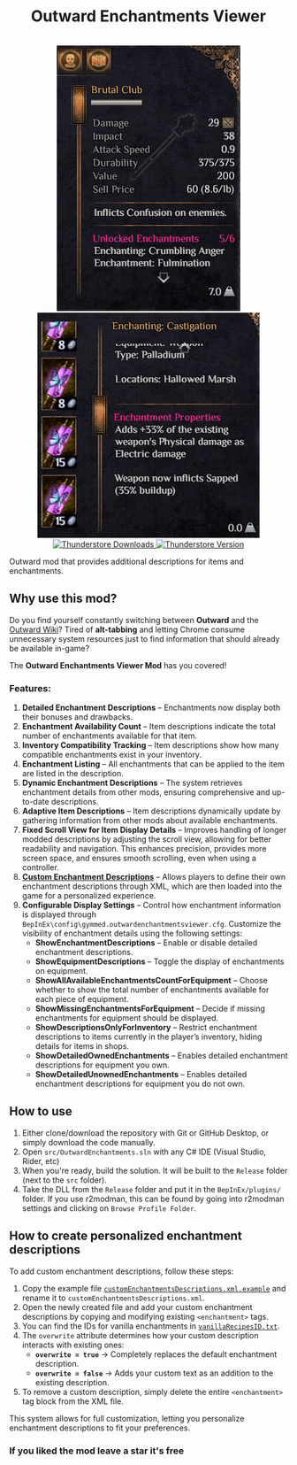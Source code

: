 <h1 align="center">
    Outward Enchantments Viewer
</h1>
<br/>
<div align="center">
  <img src="./preview/images/1.png" alt="Outward added item enchantments description."/>
  <img src="./preview/images/3.png" alt="Outward added enchantment properties description."/>
</div>

<div align="center">
	<a href="https://thunderstore.io/c/outward/p/GymMed/Enchantments_Viewer/">
		<img src="https://img.shields.io/thunderstore/dt/GymMed/Enchantments_Viewer" alt="Thunderstore Downloads">
	</a>
	<a href="https://github.com/GymMed/Outward-Enchantments-Viewer/releases/latest">
		<img src="https://img.shields.io/thunderstore/v/GymMed/Enchantments_Viewer" alt="Thunderstore Version">
	</a>
</div>

Outward mod that provides additional descriptions for items and enchantments.

## Why use this mod?

Do you find yourself constantly switching between **Outward** and the [Outward Wiki](https://outward.fandom.com/wiki/Outward_Wiki)? 
Tired of **alt-tabbing** and letting Chrome consume unnecessary system resources just to find information that should already be available in-game?  

The **Outward Enchantments Viewer Mod** has you covered!  

### Features:

1. **Detailed Enchantment Descriptions** – Enchantments now display both their bonuses and drawbacks.  
2. **Enchantment Availability Count** – Item descriptions indicate the total number of enchantments available for that item.  
3. **Inventory Compatibility Tracking** – Item descriptions show how many compatible enchantments exist in your inventory.  
4. **Enchantment Listing** – All enchantments that can be applied to the item are listed in the description.  
5. **Dynamic Enchantment Descriptions** – The system retrieves enchantment details from other mods, ensuring comprehensive and up-to-date descriptions.  
6. **Adaptive Item Descriptions** – Item descriptions dynamically update by gathering information from other mods about available enchantments.  
7. **Fixed Scroll View for Item Display Details** – Improves handling of longer modded descriptions by adjusting the scroll view, allowing for better readability and navigation. This enhances precision, provides more screen space, and ensures smooth scrolling, even when using a controller. 
8. **[Custom Enchantment Descriptions](#how-to-create-personalized-enchantment-descriptions)** – Allows players to define their own enchantment descriptions through XML, which are then loaded into the game for a personalized experience.  
9. **Configurable Display Settings** – Control how enchantment information is displayed through `BepInEx\config\gymmed.outwardenchantmentsviewer.cfg`. Customize the visibility of enchantment details using the following settings:  
   - **ShowEnchantmentDescriptions** – Enable or disable detailed enchantment descriptions.  
   - **ShowEquipmentDescriptions** – Toggle the display of enchantments on equipment.  
   - **ShowAllAvailableEnchantmentsCountForEquipment** – Choose whether to show the total number of enchantments available for each piece of equipment.  
   - **ShowMissingEnchantmentsForEquipment** – Decide if missing enchantments for equipment should be displayed.  
   - **ShowDescriptionsOnlyForInventory** – Restrict enchantment descriptions to items currently in the player’s inventory, hiding details for items in shops.  
   - **ShowDetailedOwnedEnchantments** – Enables detailed enchantment descriptions for equipment you own.  
   - **ShowDetailedUnownedEnchantments** – Enables detailed enchantment descriptions for equipment you do not own. 

## How to use

1. Either clone/download the repository with Git or GitHub Desktop, or simply download the code manually.
2. Open `src/OutwardEnchantments.sln` with any C# IDE (Visual Studio, Rider, etc)
3. When you're ready, build the solution. It will be built to the `Release` folder (next to the `src` folder).
4. Take the DLL from the `Release` folder and put it in the `BepInEx/plugins/` folder. If you use r2modman, this can be found by going into r2modman settings and clicking on `Browse Profile Folder`.

## How to create personalized enchantment descriptions  

To add custom enchantment descriptions, follow these steps:  

1. Copy the example file [`customEnchantmentsDescriptions.xml.example`](./customEnchantmentsDescriptions.xml.example) and rename it to `customEnchantmentsDescriptions.xml`.  
2. Open the newly created file and add your custom enchantment descriptions by copying and modifying existing `<enchantment>` tags.  
3. You can find the IDs for vanilla enchantments in [`vanillaRecipesID.txt`](./vanillaRecipesID.txt).  
4. The `overwrite` attribute determines how your custom description interacts with existing ones:  
   - **`overwrite = true`** → Completely replaces the default enchantment description.  
   - **`overwrite = false`** → Adds your custom text as an addition to the existing description.  
5. To remove a custom description, simply delete the entire `<enchantment>` tag block from the XML file.  

This system allows for full customization, letting you personalize enchantment descriptions to fit your preferences.  

### If you liked the mod leave a star it's free
